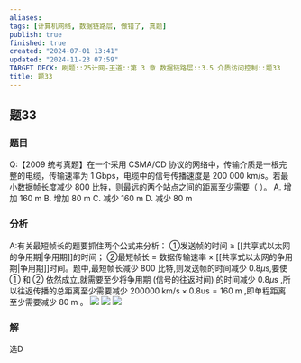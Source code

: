 ```yaml
---
aliases: 
tags: [计算机网络, 数据链路层, 做错了, 真题]
publish: true
finished: true
created: "2024-07-01 13:41"
updated: "2024-11-23 07:59"
TARGET DECK: 刷题::25计网-王道::第 3 章 数据链路层::3.5 介质访问控制::题33
title: 题33
---
```

## 题33
### 题目
Q:【2009 统考真题】在一个采用 CSMA/CD 协议的网络中，传输介质是一根完整的电缆，传输速率为 1 Gbps，电缆中的信号传播速度是 200 000 km/s。若最小数据帧长度减少 800 比特，则最远的两个站点之间的距离至少需要（ ）。
A. 增加 160 m
B. 增加 80 m
C. 减少 160 m
D. 减少 80 m
### 分析
A:有关最短帧长的题要抓住两个公式来分析：
①发送帧的时间 ≥ [[共享式以太网的争用期|争用期]]的时间；
②最短帧长 = 数据传输速率 $\times$ [[共享式以太网的争用期|争用期]]时间。题中,最短帧长减少 800 比特,则发送帧的时间减少 ${0.8\mu }\mathrm{s}$,要使 ① 和 ② 依然成立,就需要至少将争用期 (信号的往返时间) 的时间减少 ${0.8\mu }\mathrm{s}$ ,所以往返传播的总距离至少需要减少 ${200000}\mathrm{\;{km}}/\mathrm{s} \times  {0.8}\mathrm{{us}} = {160}\mathrm{\;m}$ ,即单程距离至少需要减少 ${80}\mathrm{\;m}$ 。
![](https://img.hwenyi.live/202407180058226.webp)
![](https://img.hwenyi.live/202408022142469.webp)
![](https://img.hwenyi.live/202408022142888.webp)
### 解
选D
